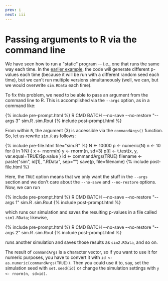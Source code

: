 ```yaml
---
prev: i
next: iii
---
```


# Passing arguments to R via the command line

We have seen how to run a "static" program -- i.e., one that runs the same way each time.  In the [earlier example](i.html), the code will generate different p-values each time (because it will be run with a different random seed each time), but we can't run multiple versions simultaneously (well, we can, but we would overwrite `sim.RData` each time).

To fix this problem, we need to be able to pass an argument from the command line to R.  This is accomplished via the `--args` option, as in a command like:

{% include pre-prompt.html %}
R CMD BATCH --no-save --no-restore "--args 3" sim.R .sim.Rout
{% include post-prompt.html %}

From within `R`, the argument (3) is accessible via the `commandArgs()` function.  So, let us rewrite `sim.R` as follows:

{% include pre-file.html file="sim.R" %}
N <- 10000
p <- numeric(N)
n <- 10
for (i in 1:N) {
  x <- rnorm(n)
  y <- rnorm(n, sd=3)
  p[i] <- t.test(x, y, var.equal=TRUE)$p.value
}
id <- commandArgs(TRUE)
filename <- paste("sim", id[1], ".RData", sep="")
save(p, file=filename)
{% include post-file.html %}

Here, the `TRUE` option means that we only want the stuff in the `--args` section and we don't care about the `--no-save` and `--no-restore` options.  Now, we can run

{% include pre-prompt.html %}
R CMD BATCH --no-save --no-restore "--args 1" sim.R .sim.Rout
{% include post-prompt.html %}

which runs our simulation and saves the resulting p-values in a file called `sim1.RData`; likewise,

{% include pre-prompt.html %}
R CMD BATCH --no-save --no-restore "--args 2" sim.R .sim.Rout
{% include post-prompt.html %}

runs another simulation and saves those results as `sim2.RData`, and so on.

The result of `commandArgs` is a character vector, so if you want to use it for numeric purposes, you have to convert it with `id <- as.numeric(commandArgs(TRUE))`.  Then you could use it to, say, set the simulation seed with `set.seed(id)` or change the simulation settings with `y <- rnorm(n, sd=id)`.
